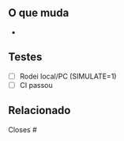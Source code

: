 ## O que muda
-

## Testes
- [ ] Rodei local/PC (SIMULATE=1)
- [ ] CI passou

## Relacionado
Closes #
